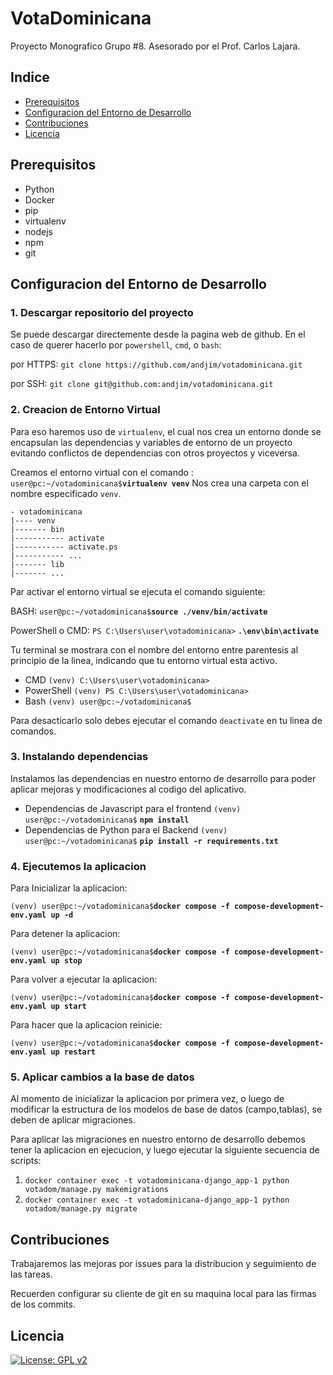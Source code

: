 # VotaDominicana

Proyecto Monografico Grupo #8. Asesorado por el Prof. Carlos Lajara.

## Indice
- [Prerequisitos](#prerequisitos)
- [Configuracion del Entorno de Desarrollo](#configuracion-del-entorno-de-desarrollo)
- [Contribuciones](#contribuciones)
- [Licencia](#licencia)

## Prerequisitos
- Python
- Docker
- pip
- virtualenv
- nodejs
- npm
- git

## Configuracion del Entorno de Desarrollo 

### 1. Descargar repositorio del proyecto

Se puede descargar directemente desde la pagina web de github. En el caso de querer hacerlo por `powershell`, `cmd`, o `bash`:

por HTTPS:
`git clone https://github.com/andjim/votadominicana.git`

por SSH:
`git clone git@github.com:andjim/votadominicana.git`

### 2. Creacion de Entorno Virtual
Para eso haremos uso de `virtualenv`, el cual nos crea un entorno donde se encapsulan las dependencias y variables de entorno de un proyecto evitando conflictos de dependencias con otros proyectos y viceversa.

Creamos el entorno virtual con el comando : `user@pc:~/votadominicana$`<b>`virtualenv venv`</b>
Nos crea una carpeta con el nombre especificado `venv`.
```
- votadominicana
|---- venv
|------- bin
|----------- activate
|----------- activate.ps
|----------- ...
|------- lib
|------- ...
```
Par activar el entorno virtual se ejecuta el comando siguiente:

BASH:
`user@pc:~/votadominicana$`<b>`source ./venv/bin/activate`</b>

PowerShell o CMD:
`PS C:\Users\user\votadominicana>` <b>`.\env\bin\activate`</b>

Tu terminal se mostrara con el nombre del entorno entre parentesis al principio de la linea, indicando que tu entorno virtual esta activo.

- CMD
`(venv) C:\Users\user\votadominicana>`
- PowerShell
`(venv) PS C:\Users\user\votadominicana>`
- Bash
`(venv) user@pc:~/votadominicana$`

Para desacticarlo solo debes ejecutar el comando `deactivate` en tu linea de comandos.

### 3. Instalando dependencias

Instalamos las dependencias en nuestro entorno de desarrollo para poder aplicar mejoras y modificaciones al codigo del aplicativo.

- Dependencias de Javascript para el frontend
`(venv) user@pc:~/votadominicana$` <b>`npm install`</b>
- Dependencias de Python para el Backend
`(venv) user@pc:~/votadominicana$` <b>`pip install -r requirements.txt`</b>

### 4. Ejecutemos la aplicacion

Para Inicializar la aplicacion:

`(venv) user@pc:~/votadominicana$`<b>`docker compose -f compose-development-env.yaml up -d`</b>

Para detener la aplicacion:

`(venv) user@pc:~/votadominicana$`<b>`docker compose -f compose-development-env.yaml up stop`</b>

Para volver a ejecutar la aplicacion:

`(venv) user@pc:~/votadominicana$`<b>`docker compose -f compose-development-env.yaml up start`</b>

Para hacer que la aplicacion reinicie:

`(venv) user@pc:~/votadominicana$`<b>`docker compose -f compose-development-env.yaml up restart`</b>

### 5. Aplicar cambios a la base de datos

Al momento de inicializar la aplicacion por primera vez, o luego de modificar la estructura de los modelos de
base de datos (campo,tablas), se deben de aplicar migraciones.

Para aplicar las migraciones en nuestro entorno de desarrollo debemos tener la aplicacion en ejecucion, y luego ejecutar la siguiente secuencia de scripts:

1. `docker container exec -t votadominicana-django_app-1 python votadom/manage.py makemigrations`
2. `docker container exec -t votadominicana-django_app-1 python votadom/manage.py migrate`

## Contribuciones
Trabajaremos las mejoras por issues para la distribucion y seguimiento de las tareas.

Recuerden configurar su cliente de git en su maquina local para las firmas de los commits.

## Licencia
[![License: GPL v2](https://img.shields.io/badge/License-GPLv2-blue.svg)](https://www.gnu.org/licenses/gpl-2.0.html)
